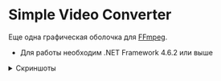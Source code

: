# Simple Video Converter

Еще одна графическая оболочка для [FFmpeg](https://ffmpeg.org/).

* Для работы необходим .NET Framework 4.6.2 или выше

<details>
<summary>Скриншоты</summary>

### Главное окно

<img alt="Главное окно, вкладка Файл" src="screenshots/SimpleVideoConverter_20230103_1.png" width="625" height="292" />

<img alt="Главное окно, вкладка Видео" src="screenshots/SimpleVideoConverter_20230103_2.png" width="625" height="292" />

<img alt="Главное окно, вкладка Картинка" src="screenshots/SimpleVideoConverter_20230103_3.png" width="625" height="292" />

<img alt="Главное окно, вкладка Фильтры" src="screenshots/SimpleVideoConverter_20230103_4.png" width="625" height="292" />

<img alt="Главное окно, вкладка Аудио" src="screenshots/SimpleVideoConverter_20230103_5.png" width="625" height="292" />

<img alt="Главное окно, вкладка Теги" src="screenshots/SimpleVideoConverter_20230103_6.png" width="625" height="292" />

<img alt="Главное окно, вкладка Расширенные" src="screenshots/SimpleVideoConverter_20230103_7.png" width="625" height="292" />

### Конвертирование

<img alt="Конвертирование" src="screenshots/SimpleVideoConverter_20230103_8.png" width="625" height="392" />

<img alt="Конвертирование завершено" src="screenshots/SimpleVideoConverter_20230103_9.png" width="625" height="392" />

</details>
